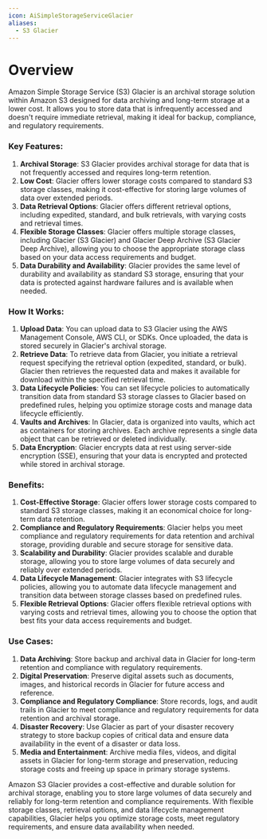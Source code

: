 ```yaml
---
icon: AiSimpleStorageServiceGlacier
aliases:
  - S3 Glacier
---
```

# Overview

Amazon Simple Storage Service (S3) Glacier is an archival storage solution within Amazon S3 designed for data archiving and long-term storage at a lower cost. It allows you to store data that is infrequently accessed and doesn't require immediate retrieval, making it ideal for backup, compliance, and regulatory requirements.

### Key Features:

1. **Archival Storage**: S3 Glacier provides archival storage for data that is not frequently accessed and requires long-term retention.
2. **Low Cost**: Glacier offers lower storage costs compared to standard S3 storage classes, making it cost-effective for storing large volumes of data over extended periods.
3. **Data Retrieval Options**: Glacier offers different retrieval options, including expedited, standard, and bulk retrievals, with varying costs and retrieval times.
4. **Flexible Storage Classes**: Glacier offers multiple storage classes, including Glacier (S3 Glacier) and Glacier Deep Archive (S3 Glacier Deep Archive), allowing you to choose the appropriate storage class based on your data access requirements and budget.
5. **Data Durability and Availability**: Glacier provides the same level of durability and availability as standard S3 storage, ensuring that your data is protected against hardware failures and is available when needed.

### How It Works:

1. **Upload Data**: You can upload data to S3 Glacier using the AWS Management Console, AWS CLI, or SDKs. Once uploaded, the data is stored securely in Glacier's archival storage.
2. **Retrieve Data**: To retrieve data from Glacier, you initiate a retrieval request specifying the retrieval option (expedited, standard, or bulk). Glacier then retrieves the requested data and makes it available for download within the specified retrieval time.
3. **Data Lifecycle Policies**: You can set lifecycle policies to automatically transition data from standard S3 storage classes to Glacier based on predefined rules, helping you optimize storage costs and manage data lifecycle efficiently.
4. **Vaults and Archives**: In Glacier, data is organized into vaults, which act as containers for storing archives. Each archive represents a single data object that can be retrieved or deleted individually.
5. **Data Encryption**: Glacier encrypts data at rest using server-side encryption (SSE), ensuring that your data is encrypted and protected while stored in archival storage.

### Benefits:

1. **Cost-Effective Storage**: Glacier offers lower storage costs compared to standard S3 storage classes, making it an economical choice for long-term data retention.
2. **Compliance and Regulatory Requirements**: Glacier helps you meet compliance and regulatory requirements for data retention and archival storage, providing durable and secure storage for sensitive data.
3. **Scalability and Durability**: Glacier provides scalable and durable storage, allowing you to store large volumes of data securely and reliably over extended periods.
4. **Data Lifecycle Management**: Glacier integrates with S3 lifecycle policies, allowing you to automate data lifecycle management and transition data between storage classes based on predefined rules.
5. **Flexible Retrieval Options**: Glacier offers flexible retrieval options with varying costs and retrieval times, allowing you to choose the option that best fits your data access requirements and budget.

### Use Cases:

1. **Data Archiving**: Store backup and archival data in Glacier for long-term retention and compliance with regulatory requirements.
2. **Digital Preservation**: Preserve digital assets such as documents, images, and historical records in Glacier for future access and reference.
3. **Compliance and Regulatory Compliance**: Store records, logs, and audit trails in Glacier to meet compliance and regulatory requirements for data retention and archival storage.
4. **Disaster Recovery**: Use Glacier as part of your disaster recovery strategy to store backup copies of critical data and ensure data availability in the event of a disaster or data loss.
5. **Media and Entertainment**: Archive media files, videos, and digital assets in Glacier for long-term storage and preservation, reducing storage costs and freeing up space in primary storage systems.

Amazon S3 Glacier provides a cost-effective and durable solution for archival storage, enabling you to store large volumes of data securely and reliably for long-term retention and compliance requirements. With flexible storage classes, retrieval options, and data lifecycle management capabilities, Glacier helps you optimize storage costs, meet regulatory requirements, and ensure data availability when needed.